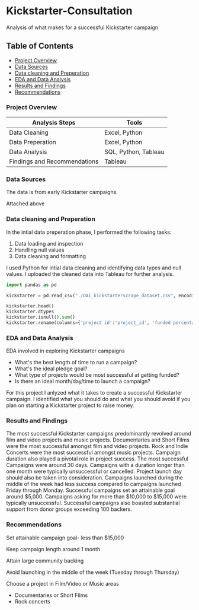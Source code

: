 # Kickstarter-Consultation
Analysis of what makes for a successful Kickstarter campaign


## Table of Contents

- [Project Overview](#project-overview)
- [Data Sources](#data-sources)
- [Data cleaning and Preperation](#data-cleaning-and-preperation)
- [EDA and Data Analysis](#eda-and-data-analysis)
- [Results and Findings](#results-and-findings)
- [Recommendations](#recommendations)

### Project Overview

|Analysis Steps|Tools|
|--------------|-----|
|Data Cleaning|Excel, Python|
|Data Preperation|Excel, Python|
|Data Analysis|SQL, Python, Tableau|
Findings and Recommendations|Tableau|


### Data Sources

The data is from early Kickstarter campaigns.

Attached above

### Data cleaning and Preperation

In the intial data preperation phase, I performed the following tasks:
1. Data loading and inspection
2. Handling null values
3. Data cleaning and formatting

I used Python for intial data cleaning and identifying data types and null values. I uploaded the cleaned data into Tableau for further analysis. 

```python
import pandas as pd

kickstarter = pd.read_csv("./DAI_kickstarterscrape_dataset.csv", encoding='latin-1')

kickstarter.head()
kickstarter.dtypes
kickstarter.isnull().sum()
kickstarter.rename(columns={'project id':'project_id', 'funded percentage':'funded_percent', 'funded date':'fund_date', 'reward levels':'reward_levels'})
```

### EDA and Data Analysis

EDA involved in exploring Kickstarter campaigns

- What's the best length of time to run a campaign?
- What's the ideal pledge goal?
- What type of projects would be most successful at getting funded?
- Is there an ideal month/day/time to launch a campaign?

For this project I anlyzed what it takes to create a successful Kickstarter campaign. I identified what you should do and what you should avoid if you plan on starting a Kickstarter project to raise money. 

### Results and Findings

The most successful Kickstarter campaigns predominantly revolved around film and video projects and music projects. Documentaries and Short Films were the most successful amongst film and video projects. Rock and Indie Concerts were the most successful amongst music projects. Campaign duration also played a pivotal role in project success. The most successful Campaigns were around 30 days. Campaigns with a duration longer than one month were typically unsuccessful or cancelled. Project launch day should also be taken into consideration. Campaigns launched during the middle of the week had less success compared to campaigns launched Friday through Monday. Successful campaigns set an attainable goal around $5,000. Campaigns asking for more than $10,000 to $15,000 were typically unsuccessful. Successful campaigns also boasted substantial support from donor groups exceeding 100 backers.


### Recommendations

Set attainable campaign goal- less than $15,000

Keep campaign length around 1 month

Attain large community backing

Avoid launching in the middle of the week (Tuesday through Thursday)

Choose a project in Film/Video or Music areas

- Documentaries or Short Films
- Rock concerts





